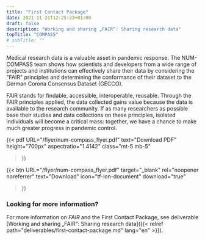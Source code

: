 ```yaml
---
title: "First Contact Package"
date: 2021-11-21T12:25:23+01:00
draft: false
description: "Working and sharing „FAIR“: Sharing research data"
topTitle: "COMPASS"
# subTitle: ""
---
```


Medical research data is a valuable asset in pandemic response. The NUM-COMPASS team shows how scientists and developers from a wide range of projects and institutions can effectively share their data by considering the "FAIR" principles and determining the conformance of their dataset to the German Corona Consensus Dataset (GECCO). 

FAIR stands for findable, accessible, interoperable, reusable. Through the FAIR principles applied, the data collected gains value because the data is available to the research community. If as many researchers as possible base their studies and data collections on these principles, isolated individuals will become a critical mass: together, we have a chance to make much greater progress in pandemic control.

{{< pdf
    URL="/flyer/num-compass_flyer.pdf"
    text="Download PDF"
    height="700px"
    aspectratio="1.4142"
    class="mt-5 mb-5"
>}}


{{< btn
        URL="/flyer/num-compass_flyer.pdf"
        target="_blank"
        rel="noopener noreferrer"
        text="Download"
        icon="tf-ion-document"
        download="true"
>}}


### Looking for more information?

For more information on *FAIR* and the First Contact Package, see deliverable [Working and sharing „FAIR“: Sharing research data]({{< relref path="deliverables/first-contact-package.md" lang="en" >}}).
